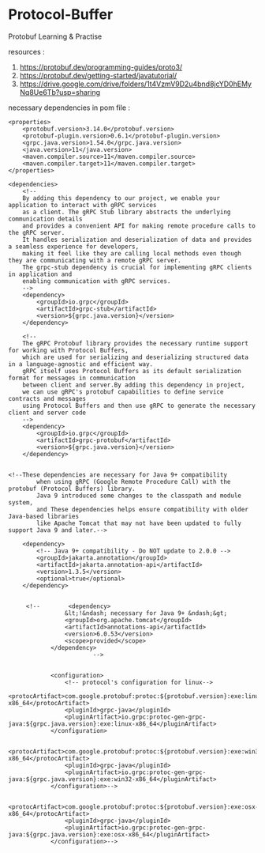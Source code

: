 # Protocol-Buffer
Protobuf Learning &amp; Practise

resources :
   1. https://protobuf.dev/programming-guides/proto3/
   2. https://protobuf.dev/getting-started/javatutorial/
   3. https://drive.google.com/drive/folders/1t4VzmV9D2u4bnd8jcYD0hEMyNq8Ue6Tb?usp=sharing



necessary dependencies in pom file :
    
    <properties>
        <protobuf.version>3.14.0</protobuf.version>
        <protobuf-plugin.version>0.6.1</protobuf-plugin.version>
        <grpc.java.version>1.54.0</grpc.java.version>
        <java.version>11</java.version>
        <maven.compiler.source>11</maven.compiler.source>
        <maven.compiler.target>11</maven.compiler.target>
    </properties>
    
    <dependencies>
        <!--
        By adding this dependency to our project, we enable your application to interact with gRPC services
        as a client. The gRPC Stub library abstracts the underlying communication details
        and provides a convenient API for making remote procedure calls to the gRPC server.
        It handles serialization and deserialization of data and provides a seamless experience for developers,
        making it feel like they are calling local methods even though they are communicating with a remote gRPC server.
        The grpc-stub dependency is crucial for implementing gRPC clients in application and
        enabling communication with gRPC services.
        -->
        <dependency>
            <groupId>io.grpc</groupId>
            <artifactId>grpc-stub</artifactId>
            <version>${grpc.java.version}</version>
        </dependency>
        
        <!--
        The gRPC Protobuf library provides the necessary runtime support for working with Protocol Buffers,
        which are used for serializing and deserializing structured data in a language-agnostic and efficient way.
        gRPC itself uses Protocol Buffers as its default serialization format for messages in communication
        between client and server.By adding this dependency in project,
        we can use gRPC's protobuf capabilities to define service contracts and messages
        using Protocol Buffers and then use gRPC to generate the necessary client and server code
        -->
        <dependency>
            <groupId>io.grpc</groupId>
            <artifactId>grpc-protobuf</artifactId>
            <version>${grpc.java.version}</version>
        </dependency>
        

    <!--These dependencies are necessary for Java 9+ compatibility
            when using gRPC (Google Remote Procedure Call) with the protobuf (Protocol Buffers) library.
            Java 9 introduced some changes to the classpath and module system,
            and These dependencies helps ensure compatibility with older Java-based libraries
            like Apache Tomcat that may not have been updated to fully support Java 9 and later.-->

        <dependency>
            <!-- Java 9+ compatibility - Do NOT update to 2.0.0 -->
            <groupId>jakarta.annotation</groupId>
            <artifactId>jakarta.annotation-api</artifactId>
            <version>1.3.5</version>
            <optional>true</optional>
        </dependency>


         <!--        <dependency>
                    &lt;!&ndash; necessary for Java 9+ &ndash;&gt;
                    <groupId>org.apache.tomcat</groupId>
                    <artifactId>annotations-api</artifactId>
                    <version>6.0.53</version>
                    <scope>provided</scope>
                </dependency>
                            -->


                <configuration>
                    <!-- protocol's configuration for linux-->
                    <protocArtifact>com.google.protobuf:protoc:${protobuf.version}:exe:linux-x86_64</protocArtifact>
                    <pluginId>grpc-java</pluginId>
                    <pluginArtifact>io.grpc:protoc-gen-grpc-java:${grpc.java.version}:exe:linux-x86_64</pluginArtifact>
                </configuration>

<!--                <configuration>
                     <!-- protocol's configuration for windows-->
                    <protocArtifact>com.google.protobuf:protoc:${protobuf.version}:exe:win32-x86_64</protocArtifact>
                    <pluginId>grpc-java</pluginId>
                    <pluginArtifact>io.grpc:protoc-gen-grpc-java:${grpc.java.version}:exe:win32-x86_64</pluginArtifact>
                </configuration>-->

<!--                <configuration>
                     <!-- protocol's configuration for macOS-->
                    <protocArtifact>com.google.protobuf:protoc:${protobuf.version}:exe:osx-x86_64</protocArtifact>
                    <pluginId>grpc-java</pluginId>
                    <pluginArtifact>io.grpc:protoc-gen-grpc-java:${grpc.java.version}:exe:osx-x86_64</pluginArtifact>
                </configuration>-->

